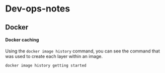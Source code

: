 # Dev-ops-notes
## Docker

#### Docker caching
Using the `docker image history` command, you can see the command that was used to create each layer within an image.
  ```bash
  docker image history getting started
  ```
